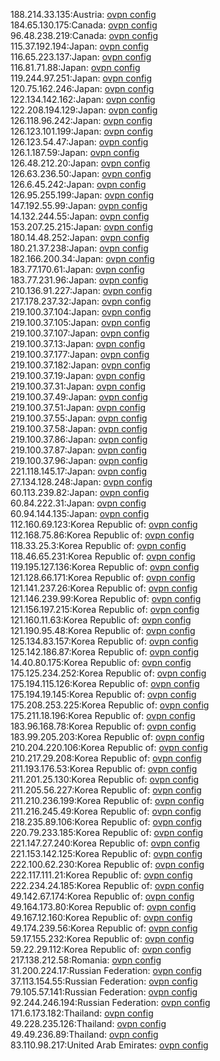 188.214.33.135:Austria: [ovpn config](vpn/188_214_33_135.ovpn)  
184.65.130.175:Canada: [ovpn config](vpn/184_65_130_175.ovpn)  
96.48.238.219:Canada: [ovpn config](vpn/96_48_238_219.ovpn)  
115.37.192.194:Japan: [ovpn config](vpn/115_37_192_194.ovpn)  
116.65.223.137:Japan: [ovpn config](vpn/116_65_223_137.ovpn)  
116.81.71.88:Japan: [ovpn config](vpn/116_81_71_88.ovpn)  
119.244.97.251:Japan: [ovpn config](vpn/119_244_97_251.ovpn)  
120.75.162.246:Japan: [ovpn config](vpn/120_75_162_246.ovpn)  
122.134.142.162:Japan: [ovpn config](vpn/122_134_142_162.ovpn)  
122.208.194.129:Japan: [ovpn config](vpn/122_208_194_129.ovpn)  
126.118.96.242:Japan: [ovpn config](vpn/126_118_96_242.ovpn)  
126.123.101.199:Japan: [ovpn config](vpn/126_123_101_199.ovpn)  
126.123.54.47:Japan: [ovpn config](vpn/126_123_54_47.ovpn)  
126.1.187.59:Japan: [ovpn config](vpn/126_1_187_59.ovpn)  
126.48.212.20:Japan: [ovpn config](vpn/126_48_212_20.ovpn)  
126.63.236.50:Japan: [ovpn config](vpn/126_63_236_50.ovpn)  
126.6.45.242:Japan: [ovpn config](vpn/126_6_45_242.ovpn)  
126.95.255.199:Japan: [ovpn config](vpn/126_95_255_199.ovpn)  
147.192.55.99:Japan: [ovpn config](vpn/147_192_55_99.ovpn)  
14.132.244.55:Japan: [ovpn config](vpn/14_132_244_55.ovpn)  
153.207.25.215:Japan: [ovpn config](vpn/153_207_25_215.ovpn)  
180.14.48.252:Japan: [ovpn config](vpn/180_14_48_252.ovpn)  
180.21.37.238:Japan: [ovpn config](vpn/180_21_37_238.ovpn)  
182.166.200.34:Japan: [ovpn config](vpn/182_166_200_34.ovpn)  
183.77.170.61:Japan: [ovpn config](vpn/183_77_170_61.ovpn)  
183.77.231.96:Japan: [ovpn config](vpn/183_77_231_96.ovpn)  
210.136.91.227:Japan: [ovpn config](vpn/210_136_91_227.ovpn)  
217.178.237.32:Japan: [ovpn config](vpn/217_178_237_32.ovpn)  
219.100.37.104:Japan: [ovpn config](vpn/219_100_37_104.ovpn)  
219.100.37.105:Japan: [ovpn config](vpn/219_100_37_105.ovpn)  
219.100.37.107:Japan: [ovpn config](vpn/219_100_37_107.ovpn)  
219.100.37.13:Japan: [ovpn config](vpn/219_100_37_13.ovpn)  
219.100.37.177:Japan: [ovpn config](vpn/219_100_37_177.ovpn)  
219.100.37.182:Japan: [ovpn config](vpn/219_100_37_182.ovpn)  
219.100.37.19:Japan: [ovpn config](vpn/219_100_37_19.ovpn)  
219.100.37.31:Japan: [ovpn config](vpn/219_100_37_31.ovpn)  
219.100.37.49:Japan: [ovpn config](vpn/219_100_37_49.ovpn)  
219.100.37.51:Japan: [ovpn config](vpn/219_100_37_51.ovpn)  
219.100.37.55:Japan: [ovpn config](vpn/219_100_37_55.ovpn)  
219.100.37.58:Japan: [ovpn config](vpn/219_100_37_58.ovpn)  
219.100.37.86:Japan: [ovpn config](vpn/219_100_37_86.ovpn)  
219.100.37.87:Japan: [ovpn config](vpn/219_100_37_87.ovpn)  
219.100.37.96:Japan: [ovpn config](vpn/219_100_37_96.ovpn)  
221.118.145.17:Japan: [ovpn config](vpn/221_118_145_17.ovpn)  
27.134.128.248:Japan: [ovpn config](vpn/27_134_128_248.ovpn)  
60.113.239.82:Japan: [ovpn config](vpn/60_113_239_82.ovpn)  
60.84.222.31:Japan: [ovpn config](vpn/60_84_222_31.ovpn)  
60.94.144.135:Japan: [ovpn config](vpn/60_94_144_135.ovpn)  
112.160.69.123:Korea Republic of: [ovpn config](vpn/112_160_69_123.ovpn)  
112.168.75.86:Korea Republic of: [ovpn config](vpn/112_168_75_86.ovpn)  
118.33.25.3:Korea Republic of: [ovpn config](vpn/118_33_25_3.ovpn)  
118.46.65.231:Korea Republic of: [ovpn config](vpn/118_46_65_231.ovpn)  
119.195.127.136:Korea Republic of: [ovpn config](vpn/119_195_127_136.ovpn)  
121.128.66.171:Korea Republic of: [ovpn config](vpn/121_128_66_171.ovpn)  
121.141.237.26:Korea Republic of: [ovpn config](vpn/121_141_237_26.ovpn)  
121.146.239.99:Korea Republic of: [ovpn config](vpn/121_146_239_99.ovpn)  
121.156.197.215:Korea Republic of: [ovpn config](vpn/121_156_197_215.ovpn)  
121.160.11.63:Korea Republic of: [ovpn config](vpn/121_160_11_63.ovpn)  
121.190.95.48:Korea Republic of: [ovpn config](vpn/121_190_95_48.ovpn)  
125.134.83.157:Korea Republic of: [ovpn config](vpn/125_134_83_157.ovpn)  
125.142.186.87:Korea Republic of: [ovpn config](vpn/125_142_186_87.ovpn)  
14.40.80.175:Korea Republic of: [ovpn config](vpn/14_40_80_175.ovpn)  
175.125.234.252:Korea Republic of: [ovpn config](vpn/175_125_234_252.ovpn)  
175.194.115.126:Korea Republic of: [ovpn config](vpn/175_194_115_126.ovpn)  
175.194.19.145:Korea Republic of: [ovpn config](vpn/175_194_19_145.ovpn)  
175.208.253.225:Korea Republic of: [ovpn config](vpn/175_208_253_225.ovpn)  
175.211.18.196:Korea Republic of: [ovpn config](vpn/175_211_18_196.ovpn)  
183.96.168.78:Korea Republic of: [ovpn config](vpn/183_96_168_78.ovpn)  
183.99.205.203:Korea Republic of: [ovpn config](vpn/183_99_205_203.ovpn)  
210.204.220.106:Korea Republic of: [ovpn config](vpn/210_204_220_106.ovpn)  
210.217.29.208:Korea Republic of: [ovpn config](vpn/210_217_29_208.ovpn)  
211.193.176.53:Korea Republic of: [ovpn config](vpn/211_193_176_53.ovpn)  
211.201.25.130:Korea Republic of: [ovpn config](vpn/211_201_25_130.ovpn)  
211.205.56.227:Korea Republic of: [ovpn config](vpn/211_205_56_227.ovpn)  
211.210.236.199:Korea Republic of: [ovpn config](vpn/211_210_236_199.ovpn)  
211.216.245.49:Korea Republic of: [ovpn config](vpn/211_216_245_49.ovpn)  
218.235.89.106:Korea Republic of: [ovpn config](vpn/218_235_89_106.ovpn)  
220.79.233.185:Korea Republic of: [ovpn config](vpn/220_79_233_185.ovpn)  
221.147.27.240:Korea Republic of: [ovpn config](vpn/221_147_27_240.ovpn)  
221.153.142.125:Korea Republic of: [ovpn config](vpn/221_153_142_125.ovpn)  
222.100.62.230:Korea Republic of: [ovpn config](vpn/222_100_62_230.ovpn)  
222.117.111.21:Korea Republic of: [ovpn config](vpn/222_117_111_21.ovpn)  
222.234.24.185:Korea Republic of: [ovpn config](vpn/222_234_24_185.ovpn)  
49.142.67.174:Korea Republic of: [ovpn config](vpn/49_142_67_174.ovpn)  
49.164.173.80:Korea Republic of: [ovpn config](vpn/49_164_173_80.ovpn)  
49.167.12.160:Korea Republic of: [ovpn config](vpn/49_167_12_160.ovpn)  
49.174.239.56:Korea Republic of: [ovpn config](vpn/49_174_239_56.ovpn)  
59.17.155.232:Korea Republic of: [ovpn config](vpn/59_17_155_232.ovpn)  
59.22.29.112:Korea Republic of: [ovpn config](vpn/59_22_29_112.ovpn)  
217.138.212.58:Romania: [ovpn config](vpn/217_138_212_58.ovpn)  
31.200.224.17:Russian Federation: [ovpn config](vpn/31_200_224_17.ovpn)  
37.113.154.55:Russian Federation: [ovpn config](vpn/37_113_154_55.ovpn)  
79.105.57.141:Russian Federation: [ovpn config](vpn/79_105_57_141.ovpn)  
92.244.246.194:Russian Federation: [ovpn config](vpn/92_244_246_194.ovpn)  
171.6.173.182:Thailand: [ovpn config](vpn/171_6_173_182.ovpn)  
49.228.235.126:Thailand: [ovpn config](vpn/49_228_235_126.ovpn)  
49.49.236.89:Thailand: [ovpn config](vpn/49_49_236_89.ovpn)  
83.110.98.217:United Arab Emirates: [ovpn config](vpn/83_110_98_217.ovpn)  
